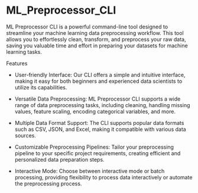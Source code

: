 # ML_Preprocessor_CLI

ML Preprocessor CLI is a powerful command-line tool designed to streamline your machine learning data preprocessing workflow. This tool allows you to effortlessly clean, transform, and preprocess your raw data, saving you valuable time and effort in preparing your datasets for machine learning tasks.

Features
- User-friendly Interface: Our CLI offers a simple and intuitive interface, making it easy for both beginners and experienced data scientists to utilize its capabilities.

- Versatile Data Preprocessing: ML Preprocessor CLI supports a wide range of data preprocessing tasks, including cleaning, handling missing values, feature scaling, encoding categorical variables, and more.

- Multiple Data Format Support: The CLI supports popular data formats such as CSV, JSON, and Excel, making it compatible with various data sources.

- Customizable Preprocessing Pipelines: Tailor your preprocessing pipeline to your specific project requirements, creating efficient and personalized data preparation steps.

- Interactive Mode: Choose between interactive mode or batch processing, providing flexibility to process data interactively or automate the preprocessing process.
